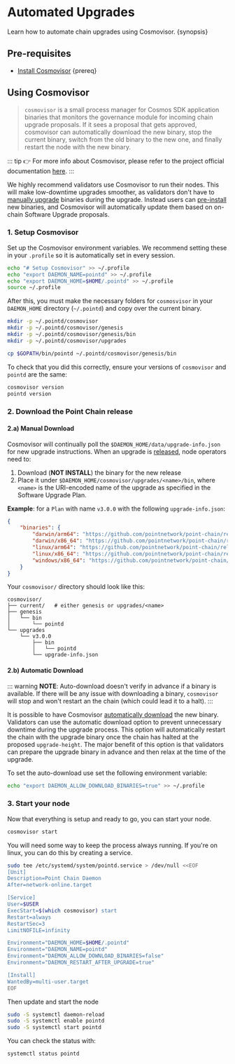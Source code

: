 
<!--
order: 2
-->

# Automated Upgrades

Learn how to automate chain upgrades using Cosmovisor. {synopsis}

## Pre-requisites

- [Install Cosmovisor](https://docs.cosmos.network/main/run-node/cosmovisor.html#installation) {prereq}

## Using Cosmovisor

> `cosmovisor` is a small process manager for Cosmos SDK application binaries that monitors the governance module for incoming chain upgrade proposals. If it sees a proposal that gets approved, cosmovisor can automatically download the new binary, stop the current binary, switch from the old binary to the new one, and finally restart the node with the new binary.

::: tip
👉 For more info about Cosmovisor, please refer to the project official documentation [here](https://docs.cosmos.network/main/run-node/cosmovisor.html).
:::

We highly recommend validators use Cosmovisor to run their nodes. This will make low-downtime upgrades smoother, as validators don't have to [manually upgrade](./manual.md) binaries during the upgrade. Instead users can [pre-install](#manual-download) new binaries, and Cosmovisor will automatically update them based on on-chain Software Upgrade proposals.

### 1. Setup Cosmovisor

Set up the Cosmovisor environment variables. We recommend setting these in your `.profile` so it is automatically set in every session.

```bash
echo "# Setup Cosmovisor" >> ~/.profile
echo "export DAEMON_NAME=pointd" >> ~/.profile
echo "export DAEMON_HOME=$HOME/.pointd" >> ~/.profile
source ~/.profile
```

After this, you must make the necessary folders for `cosmosvisor` in your `DAEMON_HOME` directory (`~/.pointd`) and copy over the current binary.

```bash
mkdir -p ~/.pointd/cosmovisor
mkdir -p ~/.pointd/cosmovisor/genesis
mkdir -p ~/.pointd/cosmovisor/genesis/bin
mkdir -p ~/.pointd/cosmovisor/upgrades

cp $GOPATH/bin/pointd ~/.pointd/cosmovisor/genesis/bin
```

To check that you did this correctly, ensure your versions of `cosmovisor` and `pointd` are the same:

```bash
cosmovisor version
pointd version
```

### 2. Download the Point Chain release

#### 2.a) Manual Download

Cosmovisor will continually poll the `$DAEMON_HOME/data/upgrade-info.json` for new upgrade instructions. When an upgrade is [released](https://github.com/pointnetwork/point-chain/releases), node operators need to:

1. Download (**NOT INSTALL**) the binary for the new release
2. Place it under `$DAEMON_HOME/cosmovisor/upgrades/<name>/bin`, where `<name>` is the URI-encoded name of the upgrade as specified in the Software Upgrade Plan.

**Example**: for a `Plan` with name `v3.0.0` with the following `upgrade-info.json`:

```json
{
    "binaries": {
        "darwin/arm64": "https://github.com/pointnetwork/point-chain/releases/download/v3.0.0/evmos_3.0.0_Darwin_arm64.tar.gz",
        "darwin/x86_64": "https://github.com/pointnetwork/point-chain/releases/download/v3.0.0/evmos_3.0.0_Darwin_x86_64.tar.gz",
        "linux/arm64": "https://github.com/pointnetwork/point-chain/releases/download/v3.0.0/evmos_3.0.0_Linux_arm64.tar.gz",
        "linux/x86_64": "https://github.com/pointnetwork/point-chain/releases/download/v3.0.0/evmos_3.0.0_Linux_x86_64.tar.gz",
        "windows/x86_64": "https://github.com/pointnetwork/point-chain/releases/download/v3.0.0/evmos_3.0.0_Windows_x86_64.zip"
    }
}
```

Your `cosmovisor/` directory should look like this:

```shell
cosmovisor/
├── current/   # either genesis or upgrades/<name>
├── genesis
│   └── bin
│       └── pointd
└── upgrades
    └── v3.0.0
        ├── bin
        │   └── pointd
        └── upgrade-info.json
```

#### 2.b) Automatic Download

::: warning
**NOTE**: Auto-download doesn't verify in advance if a binary is available. If there will be any issue with downloading a binary, `cosmovisor` will stop and won't restart an the chain (which could lead it to a halt).
:::

It is possible to have Cosmovisor [automatically download](https://docs.cosmos.network/main/run-node/cosmovisor.html#auto-download) the new binary. Validators can use the automatic download option to prevent unnecessary downtime during the upgrade process. This option will automatically restart the chain with the upgrade binary once the chain has halted at the proposed `upgrade-height`. The major benefit of this option is that validators can prepare the upgrade binary in advance and then relax at the time of the upgrade.

To set the auto-download use set the following environment variable:

```bash
echo "export DAEMON_ALLOW_DOWNLOAD_BINARIES=true" >> ~/.profile
```

### 3. Start your node

Now that everything is setup and ready to go, you can start your node.

```bash
cosmovisor start
```

You will need some way to keep the process always running. If you're on linux, you can do this by creating a service.

```bash
sudo tee /etc/systemd/system/pointd.service > /dev/null <<EOF
[Unit]
Description=Point Chain Daemon
After=network-online.target

[Service]
User=$USER
ExecStart=$(which cosmovisor) start
Restart=always
RestartSec=3
LimitNOFILE=infinity

Environment="DAEMON_HOME=$HOME/.pointd"
Environment="DAEMON_NAME=pointd"
Environment="DAEMON_ALLOW_DOWNLOAD_BINARIES=false"
Environment="DAEMON_RESTART_AFTER_UPGRADE=true"

[Install]
WantedBy=multi-user.target
EOF
```

Then update and start the node

```bash
sudo -S systemctl daemon-reload
sudo -S systemctl enable pointd
sudo -S systemctl start pointd
```

You can check the status with:

```bash
systemctl status pointd
```
